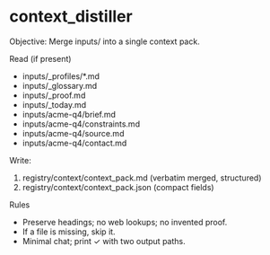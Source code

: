 # context_distiller
Objective: Merge inputs/ into a single context pack.

Read (if present)
- inputs/_profiles/*.md
- inputs/_glossary.md
- inputs/_proof.md
- inputs/_today.md
- inputs/acme-q4/brief.md
- inputs/acme-q4/constraints.md
- inputs/acme-q4/source.md
- inputs/acme-q4/contact.md

Write:
1) registry/context/context_pack.md (verbatim merged, structured)
2) registry/context/context_pack.json (compact fields)

Rules
- Preserve headings; no web lookups; no invented proof.
- If a file is missing, skip it.
- Minimal chat; print ✓ with two output paths.